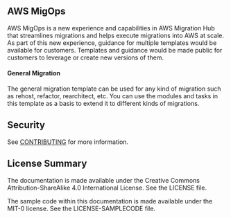 ## AWS MigOps

AWS MigOps is a new experience and capabilities in AWS Migration Hub that streamlines migrations and helps execute migrations into AWS at scale. As part of this new experience, guidance for multiple templates would be available for customers. Templates and guidance would be made public for customers to leverage or create new versions of them.

#### General Migration

The general migration template can be used for any kind of migration such as rehost, refactor, rearchitect, etc. You can use the modules and tasks in this template as a basis to extend it to different kinds of migrations.

## Security

See [CONTRIBUTING](CONTRIBUTING.md#security-issue-notifications) for more information.

## License Summary

The documentation is made available under the Creative Commons Attribution-ShareAlike 4.0 International License. See the LICENSE file.

The sample code within this documentation is made available under the MIT-0 license. See the LICENSE-SAMPLECODE file.
